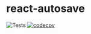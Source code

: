 # react-autosave

![Tests](https://github.com/jollyjerr/react-autosave/workflows/Tests/badge.svg)
[![codecov](https://codecov.io/gh/jollyjerr/react-autosave/branch/main/graph/badge.svg?token=K7C88VK5GE)](https://codecov.io/gh/jollyjerr/react-autosave)
